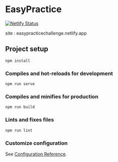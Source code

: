 # EasyPractice

[![Netlify Status](https://api.netlify.com/api/v1/badges/9f1497e0-41b7-41a5-a1ad-056d07b95522/deploy-status)](https://app.netlify.com/sites/easypracticechallenge/deploys)

site : easypracticechallenge.netlify.app

## Project setup
```
npm install
```

### Compiles and hot-reloads for development
```
npm run serve
```

### Compiles and minifies for production
```
npm run build
```

### Lints and fixes files
```
npm run lint
```

### Customize configuration
See [Configuration Reference](https://cli.vuejs.org/config/).
